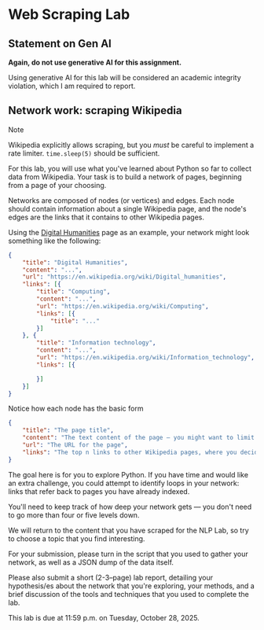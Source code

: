 # Web Scraping Lab

## Statement on Gen AI

**Again, do not use generative AI for this assignment.**

Using generative AI for this lab will be considered an academic
integrity violation, which I am required to report.

## Network work: scraping Wikipedia

> [!NOTE]
> Wikipedia explicitly allows scraping, but you _must_ be careful
> to implement a rate limiter. `time.sleep(5)` should be
> sufficient.

For this lab, you will use what you've learned about Python so far
to collect data from Wikipedia. Your task is to build a network of
pages, beginning from a page of your choosing.

Networks are composed of nodes (or vertices) and edges. Each
node should contain information about a single Wikipedia page,
and the node's edges are the links that it contains to other
Wikipedia pages.

Using the [Digital Humanities](https://en.wikipedia.org/wiki/Digital_humanities)
page as an example, your network might look something like the following:

```json
{
	"title": "Digital Humanities",
	"content": "...",
	"url": "https://en.wikipedia.org/wiki/Digital_humanities",
	"links": [{
		"title": "Computing",
		"content": "...",
		"url": "https://en.wikipedia.org/wiki/Computing",
		"links": [{
			"title": "..."
		}]
	}, {
		"title": "Information technology",
		"content": "...",
		"url": "https://en.wikipedia.org/wiki/Information_technology",
		"links": [{

		}]
	}]
}
```

Notice how each node has the basic form

```json
{
	"title": "The page title",
	"content": "The text content of the page — you might want to limit how much information you try to grab here.",
	"url": "The URL for the page",
	"links": "The top n links to other Wikipedia pages, where you decide what `n` makes the most sense for your goals."
}
```

The goal here is for you to explore Python. If you have time and would like an extra challenge, you could
attempt to identify loops in your network: links that refer back to pages you have already indexed.

You'll need to keep track of how deep your network gets — you don't need to go more than four or five levels down.

We will return to the content that you have scraped for the NLP Lab, so try to choose a topic that
you find interesting.

For your submission, please turn in the script that you used to gather your network, as well
as a JSON dump of the data itself.

Please also submit a short (2-3–page) lab report, detailing your hypothesis/es about
the network that you're exploring, your methods, and a brief discussion of the tools
and techniques that you used to complete the lab.

This lab is due at 11:59 p.m. on Tuesday, October 28, 2025.
